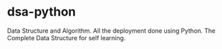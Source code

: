 # dsa-python
Data Structure and Algorithm. All the deployment done using Python. The Complete Data Structure for self learning.

